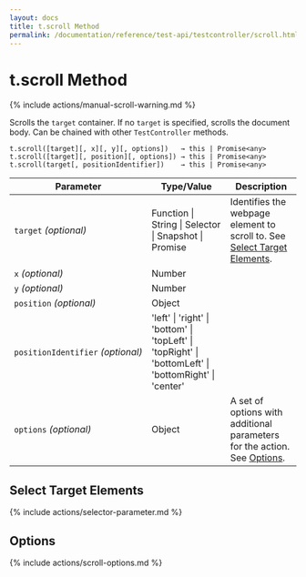 ```yaml
---
layout: docs
title: t.scroll Method
permalink: /documentation/reference/test-api/testcontroller/scroll.html
---
```

# t.scroll Method

{% include actions/manual-scroll-warning.md %}

Scrolls the `target` container. If no `target` is specified, scrolls the document body. Can be chained with other `TestController` methods.

```text
t.scroll([target][, x][, y][, options])   → this | Promise<any>
t.scroll([target][, position][, options]) → this | Promise<any>
t.scroll(target[, positionIdentifier])    → this | Promise<any>
```

Parameter   | Type/Value                                        | Description
----------- | ------------------------------------------------- | --------------------
`target`&#160;*(optional)* | Function &#124; String &#124; Selector &#124; Snapshot &#124; Promise | Identifies the webpage element to scroll to. See [Select Target Elements](#select-target-elements).
`x`&#160;*(optional)* | Number |
`y`&#160;*(optional)* | Number |
`position`&#160;*(optional)*| Object |
`positionIdentifier`&#160;*(optional)*| 'left' &#124; 'right' &#124; 'bottom' &#124; 'topLeft' &#124; 'topRight' &#124; 'bottomLeft' &#124; 'bottomRight' &#124; 'center'
`options`&#160;*(optional)* | Object | A set of options with additional parameters for the action. See [Options](#options).

## Select Target Elements

{% include actions/selector-parameter.md %}

## Options

{% include actions/scroll-options.md %}
